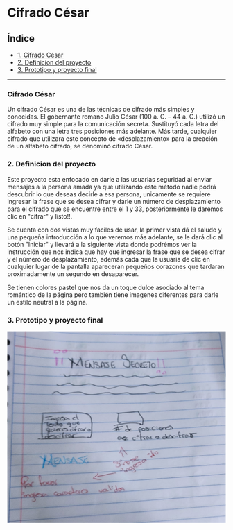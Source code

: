 # Cifrado César

## Índice

* [1. Cifrado César](#1-cifrado-césar)
* [2. Definicion del proyecto](#2-definicion-del-proyecto)
* [3. Prototipo y proyecto final](#3-prototipo-y-proyecto-final)

***

### Cifrado César

Un cifrado César es una de las técnicas de cifrado más simples y conocidas.
El gobernante romano Julio César (100 a. C. – 44 a. C.) utilizó un cifrado muy simple para la comunicación secreta. Sustituyó cada letra del alfabeto con una letra tres posiciones más adelante. Más tarde, cualquier cifrado que utilizara este concepto de «desplazamiento» para la creación de un alfabeto cifrado, se denominó cifrado César.

### 2. Definicion del proyecto

Este proyecto esta enfocado en darle a las usuarias seguridad al enviar mensajes a la persona amada ya que utilizando este método nadie podrá descubrir lo que deseas decirle a esa persona, unicamente se requiere ingresar la frase que se desea cifrar y darle un número de desplazamiento para el cifrado que se encuentre entre el 1 y 33, posteriormente le daremos clic en "cifrar" y listo!!.

Se cuenta con dos vistas muy faciles de usar, la primer vista dá el saludo y una pequeña introducción a lo que veremos más adelante, se le dará clic al botón "Iniciar" y llevará a la siguiente vista donde podrémos ver la instrucción que nos indica que hay que ingresar la frase que se desea cifrar y el número de desplazamiento, además cada que la usuaria de clic en cualquier lugar de la pantalla apareceran pequeños corazones que tardaran proximadamente un segundo en desaparecer.

Se tienen colores pastel que nos da un toque dulce asociado al tema romántico de la página pero también tiene imagenes diferentes para darle un estilo neutral a la página.

### 3. Prototipo y proyecto final

![Prototipo de baja fidelidad](/src/img/foto1.jpg)
